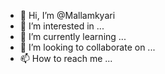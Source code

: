 - 👋 Hi, I’m @Mallamkyari
- 👀 I’m interested in ...
- 🌱 I’m currently learning ...
- 💞️ I’m looking to collaborate on ...
- 📫 How to reach me ...

<!---
Mallamkyari/Mallamkyari is a ✨ special ✨ repository because its `README.md` (this file) appears on your GitHub profile.
You can click the Preview link to take a look at your changes.
--->
